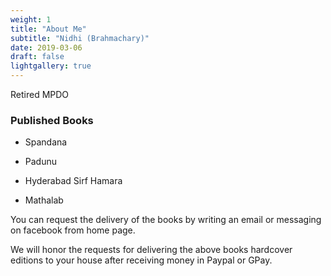 ```yaml
---
weight: 1
title: "About Me"
subtitle: "Nidhi (Brahmachary)"
date: 2019-03-06
draft: false
lightgallery: true
---
```


Retired MPDO

### Published Books

- Spandana

- Padunu

- Hyderabad Sirf Hamara

- Mathalab

You can request the delivery of the books by writing an email or messaging on facebook from home page.

We will honor the requests for delivering the above books hardcover editions to your house after receiving money in Paypal or GPay.
